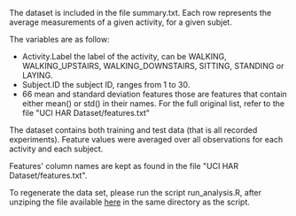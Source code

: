 The dataset is included in the file summary.txt. Each row represents the average measurements of a given activity, for a given subjet.

The variables are as follow:

* Activity.Label	the label of the activity, can be WALKING, WALKING_UPSTAIRS, WALKING_DOWNSTAIRS, SITTING, STANDING or LAYING.
* Subject.ID		the subject ID, ranges from 1 to 30.
* 66 mean and standard deviation features	those are features that contain either mean() or std() in their names. For the full original list, refer to the file "UCI HAR Dataset/features.txt"

The dataset contains both training and test data (that is all recorded experiments). Feature values were averaged over all observations for each activity and each subject.

Features' column names are kept as found in the file "UCI HAR Dataset/features.txt".

To regenerate the data set, please run the script run_analysis.R, after unziping the file available [here](https://d396qusza40orc.cloudfront.net/getdata%2Fprojectfiles%2FUCI%20HAR%20Dataset.zip) in the same directory as the script.

